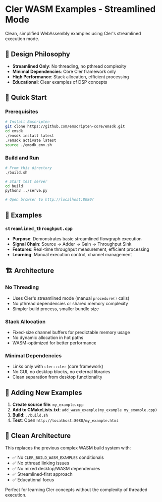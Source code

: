 # Cler WASM Examples - Streamlined Mode

Clean, simplified WebAssembly examples using Cler's streamlined execution mode.

## 🎯 Design Philosophy

- **Streamlined Only**: No threading, no pthread complexity
- **Minimal Dependencies**: Core Cler framework only
- **High Performance**: Stack allocation, efficient processing
- **Educational**: Clear examples of DSP concepts

## 🚀 Quick Start

### Prerequisites
```bash
# Install Emscripten
git clone https://github.com/emscripten-core/emsdk.git
cd emsdk
./emsdk install latest
./emsdk activate latest
source ./emsdk_env.sh
```

### Build and Run
```bash
# From this directory
./build.sh

# Start test server
cd build
python3 ../serve.py

# Open browser to http://localhost:8080/
```

## 📁 Examples

### `streamlined_throughput.cpp`
- **Purpose**: Demonstrates basic streamlined flowgraph execution
- **Signal Chain**: Source → Adder → Gain → Throughput Sink
- **Features**: Real-time throughput measurement, efficient processing
- **Learning**: Manual execution control, channel management

## 🏗️ Architecture

### No Threading
- Uses Cler's streamlined mode (manual `procedure()` calls)
- No pthread dependencies or shared memory complexity
- Simpler build process, smaller bundle size

### Stack Allocation
- Fixed-size channel buffers for predictable memory usage
- No dynamic allocation in hot paths
- WASM-optimized for better performance

### Minimal Dependencies
- Links only with `cler::cler` (core framework)
- No GUI, no desktop blocks, no external libraries
- Clean separation from desktop functionality

## 🔧 Adding New Examples

1. **Create source file**: `my_example.cpp`
2. **Add to CMakeLists.txt**: `add_wasm_example(my_example my_example.cpp)`
3. **Build**: `./build.sh`
4. **Test**: Open `http://localhost:8080/my_example.html`

## 🧹 Clean Architecture

This replaces the previous complex WASM build system with:
- ✅ No `CLER_BUILD_WASM_EXAMPLES` conditionals
- ✅ No pthread linking issues
- ✅ No mixed desktop/WASM dependencies
- ✅ Streamlined-first approach
- ✅ Educational focus

Perfect for learning Cler concepts without the complexity of threaded execution.